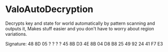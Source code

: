 # ValoAutoDecryption
Decrypts key and state for world automatically by pattern scanning and outputs it,
Makes stuff easier and you don't have to worry about region variations.

Signature: 48 8D 05 ? ? ? ? 45 8B D3 4E 8B 04 D8 B8 25 49 92 24 41 F7 E3
